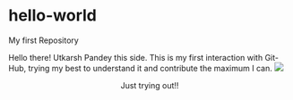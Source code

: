 # hello-world
My first Repository

Hello there!
Utkarsh Pandey this side. 
This is my first interaction with Git-Hub, trying my best to understand it and contribute the maximum I can.
<img src = 'https://www.google.com/url?sa=i&url=https%3A%2F%2Fgiphy.com%2Fexplore%2Fhi&psig=AOvVaw1mbtjjokJOQjNiBMaN-x_b&ust=1636274360436000&source=images&cd=vfe&ved=0CAsQjRxqFwoTCNCJ3JSrg_QCFQAAAAAdAAAAABAD' />
<p align= "center">
    Just trying out!!
</p>
